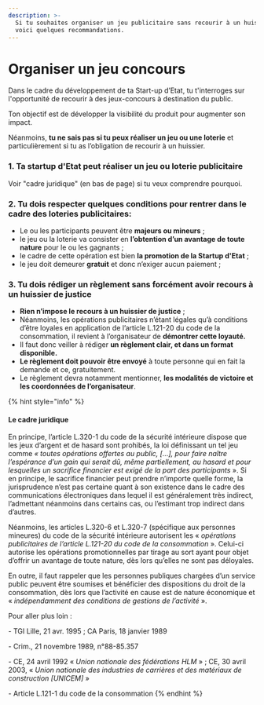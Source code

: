 ```yaml
---
description: >-
  Si tu souhaites organiser un jeu publicitaire sans recourir à un huissier,
  voici quelques recommandations.
---
```


# Organiser un jeu concours

Dans le cadre du développement de ta Start-up d’Etat, tu t'interroges sur l'opportunité de recourir à des jeux-concours à destination du public.&#x20;

Ton objectif est de développer la visibilité du produit pour augmenter son impact.

Néanmoins, **tu ne sais pas si tu peux réaliser un jeu ou une loterie** et particulièrement si tu as l’obligation de recourir à un huissier.&#x20;

### **1. Ta startup d'Etat peut réaliser un jeu ou loterie publicitaire**

Voir "cadre juridique" (en bas de page) si tu veux comprendre pourquoi.

### 2. Tu dois respecter quelques conditions pour rentrer dans le cadre des loteries publicitaires:&#x20;

* Le ou les participants peuvent être **majeurs ou mineurs** ;
* le jeu ou la loterie va consister en **l’obtention d’un avantage de toute nature** pour le ou les gagnants ;
* le cadre de cette opération est bien **la promotion de la Startup d'Etat** ;
* le jeu doit demeurer **gratuit** et donc n’exiger aucun paiement ;

### **3. Tu dois rédiger un règlement sans forcément avoir recours à un huissier de justice**

* **Rien n’impose le recours à un huissier de justice** ;
* Néanmoins, les opérations publicitaires n’étant légales qu’à conditions d’être loyales en application de l’article L.121-20 du code de la consommation, il revient à l’organisateur de **démontrer cette loyauté.**
* Il faut donc veiller à rédiger **un règlement clair, et dans un format disponible.**&#x20;
* **Le règlement doit pouvoir être envoyé** à toute personne qui en fait la demande et ce, gratuitement.&#x20;
* Le règlement devra notamment mentionner, **les modalités de victoire et les coordonnées de l’organisateur**.

{% hint style="info" %}
#### Le cadre juridique

En principe, l’article L.320-1 du code de la sécurité intérieure dispose que les jeux d’argent et de hasard sont prohibés, la loi définissant un tel jeu comme _« toutes opérations offertes au public, \[...], pour faire naître l’espérance d’un gain qui serait dû, même partiellement, au hasard et pour lesquelles un sacrifice financier est exigé de la part des participants_ ». Si en principe, le sacrifice financier peut prendre n’importe quelle forme, la jurisprudence n’est pas certaine quant à son existence dans le cadre des communications électroniques dans lequel il est généralement très indirect, l’admettant néanmoins dans certains cas, ou l’estimant trop indirect dans d’autres.

Néanmoins, les articles L.320-6 et L.320-7 (spécifique aux personnes mineures) du code de la sécurité intérieure autorisent les « _opérations publicitaires de l’article L.121-20 du code de la consommation_ ». Celui-ci autorise les opérations promotionnelles par tirage au sort ayant pour objet d’offrir un avantage de toute nature, dès lors qu’elles ne sont pas déloyales.

En outre, il faut rappeler que les personnes publiques chargées d’un service public peuvent être soumises et bénéficier des dispositions du droit de la consommation, dès lors que l’activité en cause est de nature économique et « _indépendamment des conditions de gestions de l’activité_ ».

Pour aller plus loin :&#x20;

\- TGI Lille, 21 avr. 1995 ; CA Paris, 18 janvier 1989

\- Crim., 21 novembre 1989, n°88-85.357

\- CE, 24 avril 1992 « _Union nationale des fédérations HLM_ » ; CE, 30 avril 2003, « _Union nationale des industries de carrières et des matériaux de construction \[UNICEM]_ »

\-  Article L.121-1 du code de la consommation
{% endhint %}
